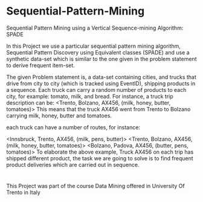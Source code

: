 # Sequential-Pattern-Mining
Sequential Pattern Mining using a Vertical Sequence-mining Algorithm: SPADE

In this Project we use a particular sequential pattern mining algorithm, Sequential Pattern Discovery using Equivalent classes (SPADE) and use a synthetic data-set which is similar to the one given in the problem statement to derive frequent item-set.

The given Problem statement is, a data-set containing cities, and trucks that drive from city to city (which is tracked using EventID), shipping products in a sequence. Each truck
can carry a random number of products to each city,  for example: tomato, milk, and bread. For instance, a truck trip description can be:
<Trento, Bolzano, AX456, (milk, honey, butter, tomatoes)> This means that the truck AX456 went from Trento to Bolzano carrying milk, honey, butter and tomatoes.

each truck can have a number of routes, for instance:

<Innsbruck, Trento, AX456, (milk, pens, butter)>
<Trento, Bolzano, AX456, (milk, honey, butter, tomatoes)>
<Bolzano, Padova, AX456, (butter, pens, tomatoes)>
To elaborate the above example, Truck AX456 on each trip has shipped different product, the task we are going to solve is to find frequent product deliveries which are carried out
in sequence.

#
This Project was part of the course Data Mining offered in University Of Trento in Italy
